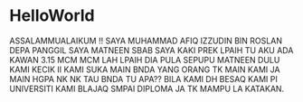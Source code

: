 # HelloWorld
ASSALAMMUALAIKUM !!
SAYA MUHAMMAD AFIQ IZZUDIN BIN ROSLAN DEPA PANGGIL SAYA MATNEEN SBAB SAYA KAKI PREK LPAIH TU AKU ADA KAWAN 3.15 MCM MCM LAH LPAIH DIA PULA SEPUPU MATNEEN DULU KAMI KECIK II KAMI SUKA MAIN BNDA YANG ORANG TK MAIN KAMI JA MAIN HGPA NK NK TAU  BNDA TU APA??
BILA KAMI DH BESAQ KAMI PI UNIVERSITI KAMI BLAJAQ SMPAI DIPLOMA JA TK MAMPU LA KATAKAN.
